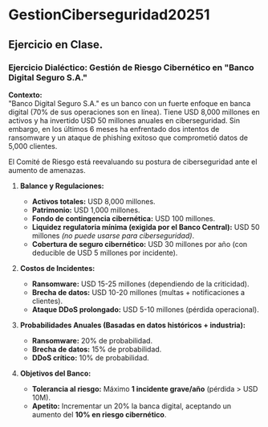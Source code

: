# GestionCiberseguridad20251

## Ejercicio en Clase.

### **Ejercicio Dialéctico: Gestión de Riesgo Cibernético en "Banco Digital Seguro S.A."**  

**Contexto:**  
"Banco Digital Seguro S.A." es un banco con un fuerte enfoque en banca digital (70% de sus operaciones son en línea). Tiene USD 8,000 millones en activos y ha invertido USD 50 millones anuales en ciberseguridad. Sin embargo, en los últimos 6 meses ha enfrentado dos intentos de ransomware y un ataque de phishing exitoso que comprometió datos de 5,000 clientes.  

El Comité de Riesgo está reevaluando su postura de ciberseguridad ante el aumento de amenazas.  

1. **Balance y Regulaciones:**  
   - **Activos totales:** USD 8,000 millones.  
   - **Patrimonio:** USD 1,000 millones.  
   - **Fondo de contingencia cibernética:** USD 100 millones.  
   - **Liquidez regulatoria mínima (exigida por el Banco Central):** USD 50 millones *(no puede usarse para ciberseguridad)*.  
   - **Cobertura de seguro cibernético:** USD 30 millones por año (con deducible de USD 5 millones por incidente).  

2. **Costos de Incidentes:**  
   - **Ransomware:** USD 15-25 millones (dependiendo de la criticidad).  
   - **Brecha de datos:** USD 10-20 millones (multas + notificaciones a clientes).  
   - **Ataque DDoS prolongado:** USD 5-10 millones (pérdida operacional).  

3. **Probabilidades Anuales (Basadas en datos históricos + industria):**  
   - **Ransomware:** 20% de probabilidad.  
   - **Brecha de datos:** 15% de probabilidad.  
   - **DDoS crítico:** 10% de probabilidad.  

4. **Objetivos del Banco:**  
   - **Tolerancia al riesgo:** Máximo **1 incidente grave/año** (pérdida > USD 10M).  
   - **Apetito:** Incrementar un 20% la banca digital, aceptando un aumento del **10% en riesgo cibernético**.  


